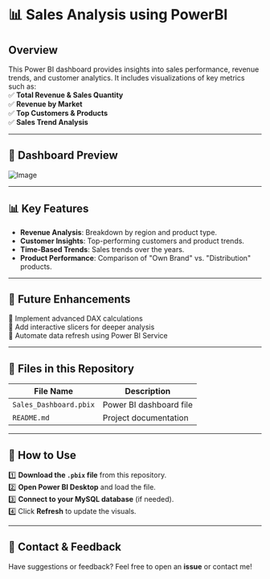 # 📊 Sales Analysis using PowerBI  

## Overview  
This Power BI dashboard provides insights into sales performance, revenue trends, and customer analytics. It includes visualizations of key metrics such as:  
✅ **Total Revenue & Sales Quantity**  
✅ **Revenue by Market**  
✅ **Top Customers & Products**  
✅ **Sales Trend Analysis**  

---



## 📸 Dashboard Preview  
![Image](https://github.com/user-attachments/assets/0f211546-7981-4d95-9b78-f023455c6c25)

---

## 📊 Key Features  
- **Revenue Analysis**: Breakdown by region and product type.  
- **Customer Insights**: Top-performing customers and product trends.  
- **Time-Based Trends**: Sales trends over the years.  
- **Product Performance**: Comparison of "Own Brand" vs. "Distribution" products.  

---

## 🚀 Future Enhancements  
🔹 Implement advanced DAX calculations  
🔹 Add interactive slicers for deeper analysis  
🔹 Automate data refresh using Power BI Service  

---

## 📂 Files in this Repository  
| File Name             | Description                         |
|----------------------|---------------------------------|
| `Sales_Dashboard.pbix` | Power BI dashboard file        |
| `README.md`           | Project documentation          |

---

## 🔧 How to Use  
1️⃣ **Download the `.pbix` file** from this repository.  
2️⃣ **Open Power BI Desktop** and load the file.  
3️⃣ **Connect to your MySQL database** (if needed).  
4️⃣ Click **Refresh** to update the visuals.  

---
## 📩 Contact & Feedback  
Have suggestions or feedback? Feel free to open an **issue** or contact me!  
